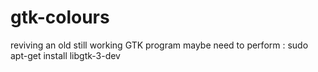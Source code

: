 # gtk-colours
reviving an old still working GTK program
maybe need to perform : sudo apt-get install libgtk-3-dev
